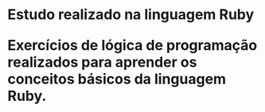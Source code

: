 <h1>Estudo realizado na linguagem Ruby</hy1>
<p>Exercícios de lógica de programação realizados para aprender os conceitos básicos da linguagem Ruby.</p>
